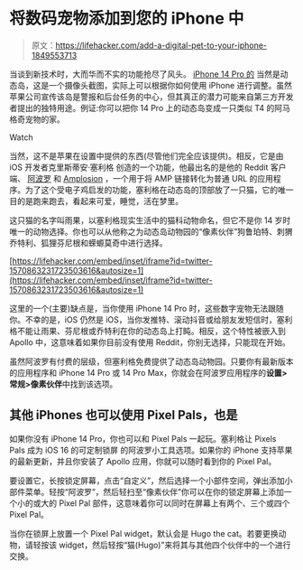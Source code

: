 # 将数码宠物添加到您的 iPhone 中

> 原文：<https://lifehacker.com/add-a-digital-pet-to-your-iphone-1849553713>

当谈到新技术时，大而华而不实的功能抢尽了风头。 [iPhone 14 Pro 的](https://lifehacker.com/should-you-buy-the-iphone-14-or-14-pro-1849506382) 当然是动态岛，这是一个摄像头截图，实际上可以根据你如何使用 iPhone 进行调整。虽然苹果公司宣传该岛是警报和后台任务的中心，但其真正的潜力可能来自第三方开发者提出的独特用途。例证:你可以把你 14 Pro 上的动态岛变成一只类似 T4 的阿马格奇宠物的家。

Watch

当然，这不是苹果在设置中提供的东西(尽管他们完全应该提供)。相反，它是由 iOS 开发者克里斯蒂安·塞利格 创造的一个功能，他最出名的是他的 Reddit 客户端、 [阿波罗](https://lifehacker.com/the-best-apps-and-extensions-you-should-install-if-you-1848459916) 和 [Amplosion](https://lifehacker.com/use-this-app-to-get-rid-of-google-amp-urls-in-safari-1847716159) ，一个用于将 AMP 链接转化为普通 URL 的应用程序。为了这个受电子鸡启发的功能，塞利格在动态岛的顶部放了一只猫，它的唯一目的是跑来跑去，看起来可爱，睡觉，活在梦里。

这只猫的名字叫雨果，以塞利格现实生活中的猫科动物命名，但它不是你 14 岁时唯一的动物选择。你也可以从他称之为动态岛动物园的“像素伙伴”狗鲁珀特、刺猬乔特利、狐狸芬尼根和蝾螈莫奇中进行选择。

 [https://lifehacker.com/embed/inset/iframe?id=twitter-1570863231723503616&autosize=1](https://lifehacker.com/embed/inset/iframe?id=twitter-1570863231723503616&autosize=1) 

这里的一个(主要)缺点是，当你使用 iPhone 14 Pro 时，这些数字宠物无法跟随你。不幸的是，iOS 仍然是 iOS，当你发推特、滚动抖音或给朋友发短信时，塞利格不能让雨果、芬尼根或乔特利在你的动态岛上打盹。相反，这个特性被嵌入到 Apollo 中，这意味着如果你目前没有使用 Reddit，你别无选择，只能现在开始。

虽然阿波罗有付费的层级，但塞利格免费提供了动态岛动物园。只要你有最新版本的应用程序和 iPhone 14 Pro 或 14 Pro Max，你就会在阿波罗应用程序的**设置>常规>像素伙伴**中找到该选项。

## 其他 iPhones 也可以使用 Pixel Pals，也是

如果你没有 iPhone 14 Pro，你也可以和 Pixel Pals 一起玩。塞利格让 Pixels Pals 成为 iOS 16 的可定制锁屏 的阿波罗小工具选项。如果你的 iPhone 支持苹果的最新更新，并且你安装了 Apollo 应用，你就可以随时看到你的 Pixel Pal。

要设置它，长按锁定屏幕，点击“自定义”，然后选择一个小部件空间，弹出添加小部件菜单。轻按“阿波罗”，然后轻扫至“像素伙伴”你可以在你的锁定屏幕上添加一个小的或大的 Pixel Pal 部件，这意味着你可以同时在屏幕上有两个、三个或四个 Pixel Pal。

当你在锁屏上放置一个 Pixel Pal widget，默认会是 Hugo the cat。若要更换动物，请轻按该 widget，然后轻按“猫(Hugo)”来将其与其他四个伙伴中的一个进行交换。